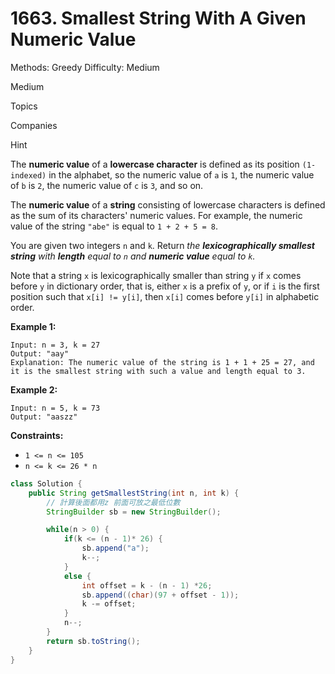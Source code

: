 # 1663. Smallest String With A Given Numeric Value

Methods: Greedy
Difficulty: Medium

Medium

Topics

Companies

Hint

The **numeric value** of a **lowercase character** is defined as its position `(1-indexed)` in the alphabet, so the numeric value of `a` is `1`, the numeric value of `b` is `2`, the numeric value of `c` is `3`, and so on.

The **numeric value** of a **string** consisting of lowercase characters is defined as the sum of its characters' numeric values. For example, the numeric value of the string `"abe"` is equal to `1 + 2 + 5 = 8`.

You are given two integers `n` and `k`. Return *the **lexicographically smallest string** with **length** equal to `n` and **numeric value** equal to `k`.*

Note that a string `x` is lexicographically smaller than string `y` if `x` comes before `y` in dictionary order, that is, either `x` is a prefix of `y`, or if `i` is the first position such that `x[i] != y[i]`, then `x[i]` comes before `y[i]` in alphabetic order.

**Example 1:**

```
Input: n = 3, k = 27
Output: "aay"
Explanation: The numeric value of the string is 1 + 1 + 25 = 27, and it is the smallest string with such a value and length equal to 3.

```

**Example 2:**

```
Input: n = 5, k = 73
Output: "aaszz"

```

**Constraints:**

- `1 <= n <= 105`
- `n <= k <= 26 * n`

```java
class Solution {
    public String getSmallestString(int n, int k) {
        // 計算後面都用z 前面可放之最低位數
        StringBuilder sb = new StringBuilder();

        while(n > 0) {
            if(k <= (n - 1)* 26) {
                sb.append("a");
                k--;
            }
            else {
                int offset = k - (n - 1) *26;
                sb.append((char)(97 + offset - 1));
                k -= offset;
            } 
            n--;   
        }
        return sb.toString();
    }
}
```